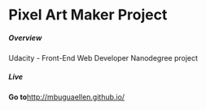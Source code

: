 
# Pixel Art Maker Project

##### Overview

Udacity - Front-End Web Developer Nanodegree project

##### Live
**Go to**http://mbuguaellen.github.io/



